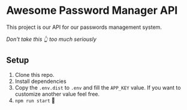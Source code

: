 # Awesome Password Manager API

This project is our API for our passwords management system.

_Don't take this 👆 too much seriously_ 

## Setup

1. Clone this repo.
2. Install dependencies
3. Copy the `.env.dist` to `.env` and fill the `APP_KEY` value. If you want to customize another value feel free.
4. `npm run start` 🎉
